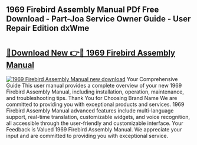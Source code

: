 ## 1969 Firebird Assembly Manual PDf Free Download - Part-Joa Service Owner Guide - User Repair Edition dxWme

# <h2><a href="http://bc2899.oget.top/?id=1969+Firebird+Assembly+Manual">🔗Download New 👉🔴 1969 Firebird Assembly Manual</a></h2>

[![1969 Firebird Assembly Manual new download](https://i.imgur.com/5g1atiW.png)](http://bc2899.oget.top/?id=1969+Firebird+Assembly+Manual)
Your Comprehensive Guide This user manual provides a complete overview of your new 1969 Firebird Assembly Manual, including installation, operation, maintenance, and troubleshooting tips. Thank You for Choosing Brand Name We are committed to providing you with exceptional products and services. 1969 Firebird Assembly Manual advanced features include multi-language support, real-time translation, customizable widgets, and voice recognition, all accessible through the user-friendly and customizable interface. Your Feedback is Valued 1969 Firebird Assembly Manual. We appreciate your input and are committed to providing you with exceptional service.
